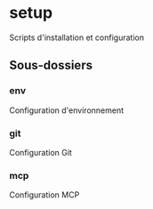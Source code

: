 ﻿# setup

Scripts d'installation et configuration

## Sous-dossiers

### env

Configuration d'environnement

### git

Configuration Git

### mcp

Configuration MCP

